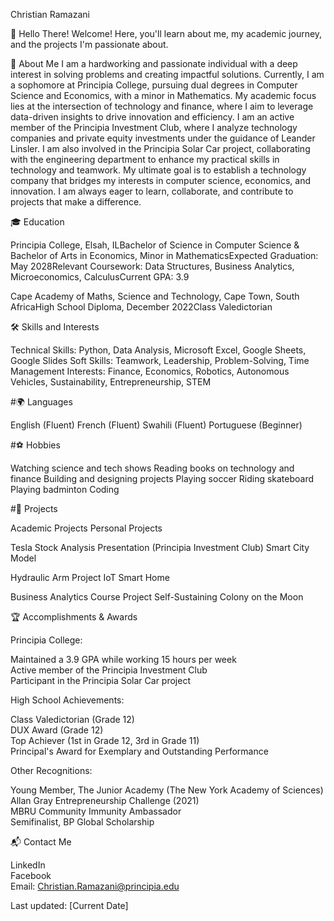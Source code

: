 Christian Ramazani

👋 Hello There!
Welcome! Here, you'll learn about me, my academic journey, and the projects I'm passionate about.

📖 About Me
I am a hardworking and passionate individual with a deep interest in solving problems and creating impactful solutions. Currently, I am a sophomore at Principia College, pursuing dual degrees in Computer Science and Economics, with a minor in Mathematics. My academic focus lies at the intersection of technology and finance, where I aim to leverage data-driven insights to drive innovation and efficiency.
I am an active member of the Principia Investment Club, where I analyze technology companies and private equity investments under the guidance of Leander Linsler. I am also involved in the Principia Solar Car project, collaborating with the engineering department to enhance my practical skills in technology and teamwork.
My ultimate goal is to establish a technology company that bridges my interests in computer science, economics, and innovation. I am always eager to learn, collaborate, and contribute to projects that make a difference.

🎓 Education

Principia College, Elsah, ILBachelor of Science in Computer Science & Bachelor of Arts in Economics, Minor in MathematicsExpected Graduation: May 2028Relevant Coursework: Data Structures, Business Analytics, Microeconomics, CalculusCurrent GPA: 3.9

Cape Academy of Maths, Science and Technology, Cape Town, South AfricaHigh School Diploma, December 2022Class Valedictorian



🛠 Skills and Interests

Technical Skills: Python, Data Analysis, Microsoft Excel, Google Sheets, Google Slides
Soft Skills: Teamwork, Leadership, Problem-Solving, Time Management
Interests: Finance, Economics, Robotics, Autonomous Vehicles, Sustainability, Entrepreneurship, STEM


#🌍 Languages

English (Fluent)
French (Fluent)
Swahili (Fluent)
Portuguese (Beginner)


#⚽ Hobbies

Watching science and tech shows
Reading books on technology and finance
Building and designing projects
Playing soccer
Riding skateboard
Playing badminton
Coding


#💼 Projects



Academic Projects
Personal Projects



Tesla Stock Analysis Presentation (Principia Investment Club)
Smart City Model


Hydraulic Arm Project
IoT Smart Home


Business Analytics Course Project
Self-Sustaining Colony on the Moon



🏆 Accomplishments & Awards

Principia College:  

Maintained a 3.9 GPA while working 15 hours per week  
Active member of the Principia Investment Club  
Participant in the Principia Solar Car project


High School Achievements:  

Class Valedictorian (Grade 12)  
DUX Award (Grade 12)  
Top Achiever (1st in Grade 12, 3rd in Grade 11)  
Principal's Award for Exemplary and Outstanding Performance


Other Recognitions:  

Young Member, The Junior Academy (The New York Academy of Sciences)  
Allan Gray Entrepreneurship Challenge (2021)  
MBRU Community Immunity Ambassador  
Semifinalist, BP Global Scholarship




📬 Contact Me

LinkedIn  
Facebook  
Email: Christian.Ramazani@principia.edu


Last updated: [Current Date]

